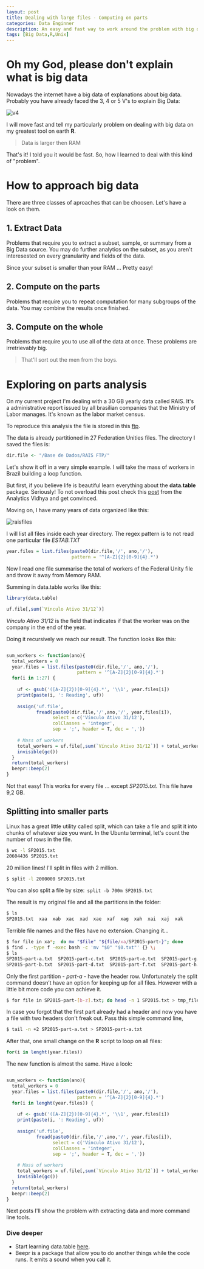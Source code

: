 ```yaml
---
layout: post
title: Dealing with large files - Computing on parts
categories: Data Enginner
description: An easy and fast way to work around the problem with big data
tags: [Big Data,R,Unix]
---
```


# Oh my God, please don't explain what is big data

Nowadays the internet have a big data of explanations about big data. 
Probably you have already faced the 3, 4 or 5 V's to explain Big Data:

![v4](/assets/posts/bigdata/bigdata-4v.jpg)

I will move fast and tell my particularly problem on dealing with big data on my greatest tool on earth **R**.

> Data is larger then RAM

That's it! I told you it would be fast. So, how I learned to deal with this kind of "problem".

# How to approach big data

There are three classes of aproaches that can be choosen. Let's have a look on them.

## 1. Extract Data

Problems that require you to extract a subset, sample, or summary from a Big Data source. 
You may do further analytics on the subset, as you aren't interesested on every granularity and fields of the data.

Since your subset is smaller than your RAM ... Pretty easy! 

## 2. Compute on the parts

Problems that require you to repeat computation for many subgroups of the data.
You may combine the results once finished.

## 3. Compute on the whole

Problems that require you to use all of the data at once. These problems are irretrievably big. 

> That'll sort out the men from the boys.

# Exploring on parts analysis

On my current project I'm dealing with a 30 GB yearly data called RAIS. 
It's a administrative report issued by all brasilian companies that the Ministry of Labor manages. 
It's known as the labor market census.

To reproduce this analysis the file is stored in this [ftp](ftp://ftp.mtps.gov.br/pdet/microdados/RAIS/2015/).

The data is already partitioned in 27 Federation Unities files. The directory I saved the files is:

``` r
dir.file <- "/Base de Dados/RAIS FTP/"
```
Let's show it off in a very simple example. I will take the mass of workers in Brazil building a loop function.

But first, if you believe life is beautiful learn everything about the **data.table** package. Seriously! 
To not overload this post check this [post](https://www.analyticsvidhya.com/blog/2016/05/data-table-data-frame-work-large-data-sets/)
from the Analytics Vidhya and get convinced.

Moving on, I have many years of data organized like this:

![raisfiles](/assets/posts/bigdata/rais-files.png)

I will list all files inside each year directory. The regex pattern is to not read one particular file *ESTAB.TXT*

``` r
year.files = list.files(paste0(dir.file,'/', ano,'/'), 
                        pattern = '^[A-Z]{2}[0-9]{4}.*')
``` 
Now I read one file summarise the total of workers of the Federal Unity file and throw it away from Memory RAM.

Summing in data.table works like this:

``` r
library(data.table)

uf.file[,sum(`Vínculo Ativo 31/12`)]
``` 
*Vínculo Ativo 31/12* is the field that indicates if that the worker was on the company in the end of the year.

Doing it recursively we reach our result. The function looks like this:

``` r

sum_workers <- function(ano){
  total_workers = 0
  year.files = list.files(paste0(dir.file,'/', ano,'/'), 
                          pattern = '^[A-Z]{2}[0-9]{4}.*')
  for(i in 1:27) {
    
    uf <- gsub('([A-Z]{2})[0-9]{4}.*', '\\1', year.files[i])
    print(paste(i, ': Reading', uf))
    
    assign('uf.file', 
           fread(paste0(dir.file,'/',ano,'/', year.files[i]), 
                 select = c('Vínculo Ativo 31/12'),
                 colClasses = 'integer',
                 sep = ';', header = T, dec = ','))
                 
    # Mass of workers
    total_workers = uf.file[,sum(`Vínculo Ativo 31/12`)] + total_workers
    invisible(gc())
  }
  return(total_workers)
  beepr::beep(2)
}

```
Not that easy! This works for every file ... except *SP2015.txt*. This file have 9,2 GB.

## Splitting into smaller parts

Linux has a great little utility called split, which can take a file and split it into chunks 
of whatever size you want. In the Ubuntu terminal, let's count the number of rows in the file.

``` bash
$ wc -l SP2015.txt
20604436 SP2015.txt
```
20 million lines! I'll split in files with 2 million.

``` bash
$ split -l 2000000 SP2015.txt 
```

You can also split a file by size:``` split -b 700m SP2015.txt```

The result is my original file and all the partitions in the folder:

``` bash
$ ls
SP2015.txt  xaa  xab  xac  xad  xae  xaf  xag  xah  xai  xaj  xak
```
Terrible file names and the files have no extension. Changing it...

``` bash
$ for file in xa*;  do mv "$file" "${file/xa/SP2015-part-}"; done
$ find . -type f -exec bash -c 'mv "$0" "$0.txt"' {} \;
$ ls
SP2015-part-a.txt  SP2015-part-c.txt  SP2015-part-e.txt  SP2015-part-g.txt  SP2015-part-i.txt  SP2015-part-k.txt
SP2015-part-b.txt  SP2015-part-d.txt  SP2015-part-f.txt  SP2015-part-h.txt  SP2015-part-j.txt  SP2015.txt
```
Only the first partition - *part-a* - have the header row. 
Unfortunately the split command doesn’t have an option for keeping up for all files. 
However with a little bit more code you can achieve it.

``` bash
$ for file in SP2015-part-[b-z].txt; do head -n 1 SP2015.txt > tmp_file; cat $file >> tmp_file; mv -f tmp_file $file; done
```
In case you forgot that the first part already had a header and now you have a file with two headers don't freak out.
Pass this simple command line,

``` bash
$ tail -n +2 SP2015-part-a.txt > SP2015-part-a.txt
```
After that, one small change on the **R** script to loop on all files: 

``` r
for(i in lenght(year.files))
```
The new function is almost the same. Have a look:

``` r

sum_workers <- function(ano){
  total_workers = 0
  year.files = list.files(paste0(dir.file,'/', ano,'/'), 
                          pattern = '^[A-Z]{2}[0-9]{4}.*')
  for(i in lenght(year.files)) {
    
    uf <- gsub('([A-Z]{2})[0-9]{4}.*', '\\1', year.files[i])
    print(paste(i, ': Reading', uf))
    
    assign('uf.file', 
           fread(paste0(dir.file,'/',ano,'/', year.files[i]), 
                 select = c('Vínculo Ativo 31/12'),
                 colClasses = 'integer',
                 sep = ';', header = T, dec = ','))
                 
    # Mass of workers
    total_workers = uf.file[,sum(`Vínculo Ativo 31/12`)] + total_workers
    invisible(gc())
  }
  return(total_workers)
  beepr::beep(2)
}
```

Next posts I'll show the problem with extracting data and more command line tools. 

### Dive deeper

*  Start learning data.table [here](https://s3.amazonaws.com/assets.datacamp.com/img/blog/data+table+cheat+sheet.pdf).
*  Beepr is a package that allow you to do another things while the code runs. It emits a sound when you call it.
